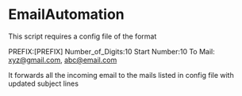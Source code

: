 # EmailAutomation

This script requires a config file of the format

PREFIX:[PREFIX]
Number_of_Digits:10
Start Number:10
To Mail: xyz@gmail.com, abc@email.com

It forwards all the incoming email to the mails listed in config file with updated subject lines

